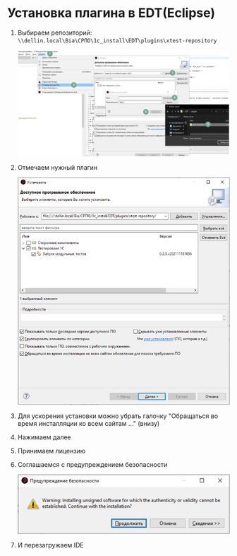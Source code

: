 # Установка плагина в EDT(Eclipse)

1. Выбираем репозиторий: `\\dellin.local\Bia\СРПО\1с_install\EDT\plugins\xtest-repository`

    ![Выбираем репозиторий](images/select-repository.png)
2. Отмечаем нужный плагин

    ![Отмечаем нужный плагин](images/select-plugin.png)
3. Для ускорения установки можно убрать галочку "Обращаться во время инсталляции ко всем сайтам ..." (внизу)
4. Нажимаем далее
5. Принимаем лицензию
6. Соглашаемся с предупреждением безопасности

    ![Соглашаемся с предупреждением безопасности](images/confirm-warning.png)
7. И перезагружаем IDE
